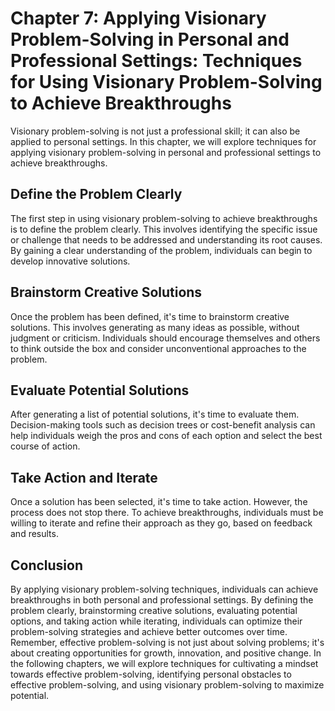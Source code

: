 Chapter 7: Applying Visionary Problem-Solving in Personal and Professional Settings: Techniques for Using Visionary Problem-Solving to Achieve Breakthroughs
============================================================================================================================================================

Visionary problem-solving is not just a professional skill; it can also be applied to personal settings. In this chapter, we will explore techniques for applying visionary problem-solving in personal and professional settings to achieve breakthroughs.

Define the Problem Clearly
--------------------------

The first step in using visionary problem-solving to achieve breakthroughs is to define the problem clearly. This involves identifying the specific issue or challenge that needs to be addressed and understanding its root causes. By gaining a clear understanding of the problem, individuals can begin to develop innovative solutions.

Brainstorm Creative Solutions
-----------------------------

Once the problem has been defined, it's time to brainstorm creative solutions. This involves generating as many ideas as possible, without judgment or criticism. Individuals should encourage themselves and others to think outside the box and consider unconventional approaches to the problem.

Evaluate Potential Solutions
----------------------------

After generating a list of potential solutions, it's time to evaluate them. Decision-making tools such as decision trees or cost-benefit analysis can help individuals weigh the pros and cons of each option and select the best course of action.

Take Action and Iterate
-----------------------

Once a solution has been selected, it's time to take action. However, the process does not stop there. To achieve breakthroughs, individuals must be willing to iterate and refine their approach as they go, based on feedback and results.

Conclusion
----------

By applying visionary problem-solving techniques, individuals can achieve breakthroughs in both personal and professional settings. By defining the problem clearly, brainstorming creative solutions, evaluating potential options, and taking action while iterating, individuals can optimize their problem-solving strategies and achieve better outcomes over time. Remember, effective problem-solving is not just about solving problems; it's about creating opportunities for growth, innovation, and positive change. In the following chapters, we will explore techniques for cultivating a mindset towards effective problem-solving, identifying personal obstacles to effective problem-solving, and using visionary problem-solving to maximize potential.
